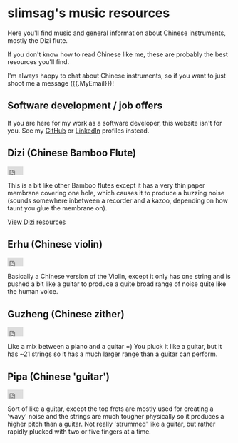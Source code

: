 # slimsag's music resources

Here you'll find music and general information about Chinese instruments, mostly the Dizi flute.

If you don't know how to read Chinese like me, these are probably the best resources you'll find.

I'm always happy to chat about Chinese instruments, so if you want to just shoot me a message ({{.MyEmail}})!

## Software development / job offers

If you are here for my work as a software developer, this website isn't for you. See my [GitHub](https://github.com/slimsag) or [LinkedIn](https://www.linkedin.com/in/stephen-gutekanst-11395a110/) profiles instead.

## Dizi (Chinese Bamboo Flute)

<iframe width="35rem" height="20rem" src="https://www.youtube.com/embed/ERYymjFXeiI?start=43" frameborder="0" allow="accelerometer; autoplay; encrypted-media; gyroscope; picture-in-picture" allowfullscreen></iframe>

This is a bit like other Bamboo flutes except it has a very thin paper membrane covering one hole, which causes it to produce a buzzing noise (sounds somewhere inbetween a recorder and a kazoo, depending on how taunt you glue the membrane on).

[View Dizi resources](?p=dizi/index)

## Erhu (Chinese violin)

<iframe width="35rem" height="20rem" src="https://www.youtube.com/embed/bcDvjh9xbXo?start=3" frameborder="0" allow="accelerometer; autoplay; encrypted-media; gyroscope; picture-in-picture" allowfullscreen></iframe>

Basically a Chinese version of the Violin, except it only has one string and is pushed a bit like a guitar to produce a quite broad range of noise quite like the human voice.

## Guzheng (Chinese zither)

<iframe width="35rem" height="20rem" src="https://www.youtube.com/embed/xSlAM5dUsJo" frameborder="0" allow="accelerometer; autoplay; encrypted-media; gyroscope; picture-in-picture" allowfullscreen></iframe>

Like a mix between a piano and a guitar =) You pluck it like a guitar, but it has ~21 strings so it has a much larger range than a guitar can perform.

## Pipa (Chinese 'guitar')

<iframe width="35rem" height="20rem" src="https://www.youtube.com/embed/MPLt0FAdRiE?start=19" frameborder="0" allow="accelerometer; autoplay; encrypted-media; gyroscope; picture-in-picture" allowfullscreen></iframe>

Sort of like a guitar, except the top frets are mostly used for creating a 'wavy' noise and the strings are much tougher physically so it produces a higher pitch than a guitar. Not really 'strummed' like a guitar, but rather rapidly plucked with two or five fingers at a time.
